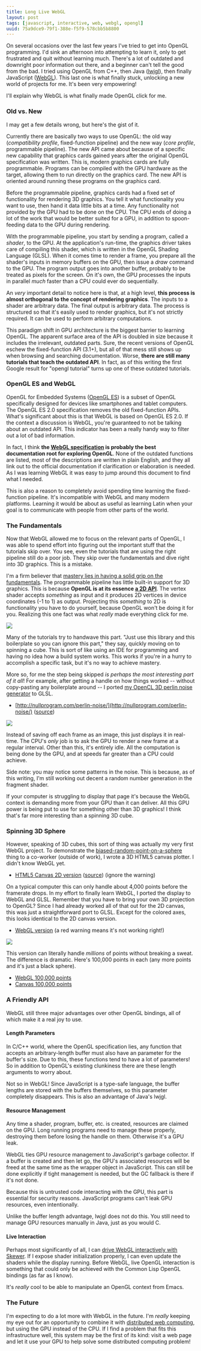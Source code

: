 ```yaml
---
title: Long Live WebGL
layout: post
tags: [javascript, interactive, web, webgl, opengl]
uuid: 75a9dce9-79f1-388e-f5f9-578cbb5b8800
---
```


On several occasions over the last few years I've tried to get into
OpenGL programming. I'd sink an afternoon into attempting to learn it,
only to get frustrated and quit without learning much. There's a lot
of outdated and downright poor information out there, and a beginner
can't tell the good from the bad. I tried using OpenGL from C++, then
Java ([lwjgl][lwjgl]), then finally JavaScript ([WebGL][webgl]). This
last one is what finally stuck, unlocking a new world of projects for
me. It's been very empowering!

I'll explain why WebGL is what finally made OpenGL click for me.

### Old vs. New

I may get a few details wrong, but here's the gist of it.

Currently there are basically two ways to use OpenGL: the old way
(*compatibility profile*, fixed-function pipeline) and the new way
(*core profile*, programmable pipeline). The new API came about
because of a specific new capability that graphics cards gained years
after the original OpenGL specification was written. This is, modern
graphics cards are fully programmable. Programs can be compiled with
the GPU hardware as the target, allowing them to run directly on the
graphics card. The new API is oriented around running these programs
on the graphics card.

Before the programmable pipeline, graphics cards had a fixed set of
functionality for rendering 3D graphics. You tell it what
functionality you want to use, then hand it data little bits at a
time. Any functionality not provided by the GPU had to be done on the
CPU. The CPU ends of doing a lot of the work that would be better
suited for a GPU, in addition to spoon-feeding data to the GPU during
rendering.

With the programmable pipeline, you start by sending a program, called
a *shader*, to the GPU. At the application's run-time, the graphics
driver takes care of compiling this shader, which is written in the
OpenGL Shading Language (GLSL). When it comes time to render a frame,
you prepare all the shader's inputs in memory buffers on the GPU, then
issue a *draw* command to the GPU. The program output goes into
another buffer, probably to be treated as pixels for the screen. On
it's own, the GPU processes the inputs in parallel *much* faster than a
CPU could ever do sequentially.

An *very* important detail to notice here is that, at a high level,
**this process is almost orthogonal to the concept of rendering
graphics**. The inputs to a shader are arbitrary data. The final
output is arbitrary data. The process is structured so that it's
easily used to render graphics, but it's not strictly required. It can
be used to perform arbitrary computations.

This paradigm shift in GPU architecture is the biggest barrier to
learning OpenGL. The apparent surface area of the API is doubled in
size because it includes the irrelevant, outdated parts. Sure, the
recent versions of OpenGL eschew the fixed-function API (3.1+), but
all of that mess still shows up when browsing and searching
documentation. Worse, **there are still many tutorials that teach the
outdated API**. In fact, as of this writing the first Google result
for "opengl tutorial" turns up one of these outdated tutorials.

### OpenGL ES and WebGL

OpenGL for Embedded Systems ([OpenGL ES][es]) is a subset of OpenGL
specifically designed for devices like smartphones and tablet
computers. The OpenGL ES 2.0 specification removes the old
fixed-function APIs. What's significant about this is that WebGL is
based on OpenGL ES 2.0. If the context a discussion is WebGL, you're
guaranteed to not be talking about an outdated API. This indicator has
been a really handy way to filter out a lot of bad information.

In fact, I think **the [WebGL specification][spec] is probably the
best documentation root for exploring OpenGL**. None of the outdated
functions are listed, most of the descriptions are written in plain
English, and they all link out to the official documentation if
clarification or elaboration is needed. As I was learning WebGL it was
easy to jump around this document to find what I needed.

This is also a reason to completely avoid spending time learning the
fixed-function pipeline. It's incompatible with WebGL and many modern
platforms. Learning it would be about as useful as learning Latin when
your goal is to communicate with people from other parts of the world.

### The Fundamentals

Now that WebGL allowed me to focus on the relevant parts of OpenGL, I
was able to spend effort into figuring out the important stuff that
the tutorials skip over. You see, even the tutorials that are using
the right pipeline still do a poor job. They skip over the
fundamentals and dive right into 3D graphics. This is a mistake.

I'm a firm believer that
[mastery lies in having a solid grip on the fundamentals][fundamentals].
The programmable pipeline has little built-in support for 3D graphics.
This is because **OpenGL is at its essence [a 2D API][html5]**. The
vertex shader accepts *something* as input and it produces 2D vertices
in device coordinates (-1 to 1) as output. Projecting this *something*
to 2D is functionality you have to do yourself, because OpenGL won't
be doing it for you. Realizing this one fact was what *really* made
everything click for me.

![](/img/diagram/device-coordinates.png)

Many of the tutorials try to handwave this part. "Just use this
library and this boilerplate so you can ignore this part," they say,
quickly moving on to spinning a cube. This is sort of like using an
IDE for programming and having no idea how a build system works. This
works if you're in a hurry to accomplish a specific task, but it's no
way to achieve mastery.

More so, for me the step being skipped *is perhaps the most
interesting part of it all*! For example, after getting a handle on
how things worked -- without copy-pasting any boilerplate around -- I
ported [my OpenCL 3D perlin noise generator][opencl] to GLSL.

 * [http://nullprogram.com/perlin-noise/](http://nullprogram.com/perlin-noise/)
   ([source](https://github.com/skeeto/perlin-noise/tree/master/webgl))

![](/img/noise/octave-perlin2d.png)

Instead of saving off each frame as an image, this just displays it in
real-time. The CPU's *only* job is to ask the GPU to render a new
frame at a regular interval. Other than this, it's entirely idle. All
the computation is being done by the GPU, and at speeds far greater
than a CPU could achieve.

Side note: you may notice some patterns in the noise. This is because,
as of this writing, I'm still working out decent a random number
generation in the fragment shader.

If your computer is struggling to display that page it's because the
WebGL context is demanding more from your GPU than it can deliver. All
this GPU power is being put to use for something other than 3D
graphics! I think that's far more interesting than a spinning 3D cube.

### Spinning 3D Sphere

However, speaking of 3D cubes, this sort of thing was actually my very
first WebGL project. To demonstrate the
[biased-random-point-on-a-sphere][rng] thing to a co-worker (outside
of work), I wrote a 3D HTML5 canvas plotter. I didn't know WebGL yet.

 * [HTML5 Canvas 2D version](http://nullprogram.com/sphere-js/?webgl=false)
   ([source](https://github.com/skeeto/sphere-js)) (ignore the warning)

On a typical computer this can only handle about 4,000 points before
the framerate drops. In my effort to finally learn WebGL, I ported the
display to WebGL and GLSL. Remember that you have to bring your own 3D
projection to OpenGL? Since I had already worked all of that out for
the 2D canvas, this was just a straightforward port to GLSL. Except
for the colored axes, this looks identical to the 2D canvas version.

 * [WebGL version](http://nullprogram.com/sphere-js/)
   (a red warning means it's not working right!)

![](/img/screenshot/sphere-js.png)

This version can literally handle *millions* of points without
breaking a sweat. The difference is dramatic. Here's 100,000 points in
each (any more points and it's just a black sphere).

 * [WebGL 100,000 points](http://nullprogram.com/sphere-js/?n=100000)
 * [Canvas 100,000 points](http://nullprogram.com/sphere-js/?n=100000&webgl=false)

### A Friendly API

WebGL still three major advantages over other OpenGL bindings, all of
which make it a real joy to use.

#### Length Parameters

In C/C++ world, where the OpenGL specification lies, any function that
accepts an arbitrary-length buffer must also have an parameter for the
buffer's size. Due to this, these functions tend to have a lot of
parameters! So in addition to OpenGL's existing clunkiness there are
these length arguments to worry about.

Not so in WebGL! Since JavaScript is a type-safe language, the buffer
lengths are stored with the buffers themselves, so this parameter
completely disappears. This is also an advantage of Java's lwjgl.

#### Resource Management

Any time a shader, program, buffer, etc. is created, resources are
claimed on the GPU. Long running programs need to manage these
properly, destroying them before losing the handle on them. Otherwise
it's a GPU leak.

WebGL ties GPU resource management to JavaScript's garbage collector.
If a buffer is created and then let go, the GPU's associated resources
will be freed at the same time as the wrapper object in JavaScript.
This can still be done explicitly if tight management is needed, but
the GC fallback is there if it's not done.

Because this is untrusted code interacting with the GPU, this part is
essential for security reasons. JavaScript programs can't leak GPU
resources, even intentionally.

Unlike the buffer length advantage, lwjgl does not do this. You still
need to manage GPU resources manually in Java, just as you would C.

#### Live Interaction

Perhaps most significantly of all, I can
[drive WebGL interactively with Skewer][skewer]. If I expose shader
initialization properly, I can even update the shaders while the
display running. Before WebGL, live OpenGL interaction is something
that could only be achieved with the Common Lisp OpenGL bindings (as
far as I know).

It's *really* cool to be able to manipulate an OpenGL context from
Emacs.

### The Future

I'm expecting to do a lot more with WebGL in the future. I'm *really*
keeping my eye out for an opportunity to combine it with
[distributed web computing][distrib], but using the GPU instead of the
CPU. If I find a problem that fits this infrastructure well, this
system may be the first of its kind: visit a web page and let it use
your GPU to help solve some distributed computing problem!


[lwjgl]: http://www.lwjgl.org/
[spec]: http://www.khronos.org/registry/webgl/specs/1.0/
[es]: http://en.wikipedia.org/wiki/OpenGL_ES
[html5]: http://www.html5rocks.com/en/tutorials/webgl/webgl_fundamentals/
[webgl]: http://en.wikipedia.org/wiki/WebGL
[opencl]: /blog/2012/06/03/
[fundamentals]: http://www.skorks.com/2010/04/on-the-value-of-fundamentals-in-software-development/
[rng]: http://nullprogram.com/blog/2012/02/08/
[distrib]: /blog/2013/01/26/
[skewer]: https://github.com/skeeto/skewer-mode
